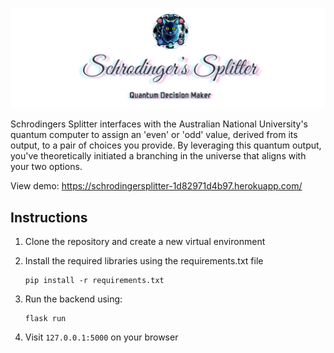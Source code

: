 ![Quantum Decision Logo](static/assets/logodisplay.png)

Schrodingers Splitter interfaces with the Australian National University's quantum computer to assign an 'even' or 'odd' value, derived from its output, to a pair of choices you provide. By leveraging this quantum output, you've theoretically initiated a branching in the universe that aligns with your two options.

View demo: https://schrodingersplitter-1d82971d4b97.herokuapp.com/

## Instructions

1. Clone the repository and create a new virtual environment

2. Install the required libraries using the requirements.txt file

   ```
   pip install -r requirements.txt
   ```

4. Run the backend using:

   ```
   flask run
   ```

5. Visit ```127.0.0.1:5000``` on your browser
